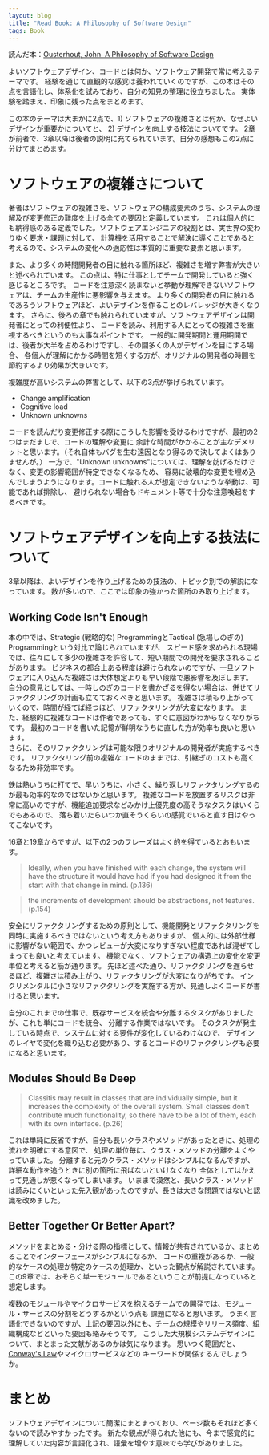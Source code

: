 ```yaml
---
layout: blog
title: "Read Book: A Philosophy of Software Design"
tags: Book
---
```


読んだ本：[Ousterhout, John. A Philosophy of Software Design](https://www.amazon.co.jp/dp/B07N1XLQ7D/ref=cm_sw_em_r_mt_dp_JMCWYZ63EQGY1Q6BTGST)

よいソフトウェアデザイン、コードとは何か、ソフトウェア開発で常に考えるテーマです。
経験を通じて直観的な感覚は養われていくのですが、この本はその点を言語化し、体系化を試みており、自分の知見の整理に役立ちました。
実体験を踏まえ、印象に残った点をまとめます。
<!--end_excerpt-->

この本のテーマは大まかに2点で、1) ソフトウェアの複雑さとは何か、なぜよいデザインが重要かについてと、
2) デザインを向上する技法についてです。
2章が前者で、3章以降は後者の説明に充てられています。自分の感想もこの2点に分けてまとめます。

# ソフトウェアの複雑さについて
著者はソフトウェアの複雑さを、ソフトウェアの構成要素のうち、システムの理解及び変更修正の難度を上げる全ての要因と定義しています。
これは個人的にも納得感のある定義でした。ソフトウェアエンジニアの役割とは、実世界の変わりゆく要求・課題に対して、
計算機を活用することで解決に導くことであると考えるので、システムの変化への適応性は本質的に重要な要素と思います。

また、より多くの時間開発者の目に触れる箇所ほど、複雑さを増す弊害が大きいと述べられています。
この点は、特に仕事としてチームで開発していると強く感じるところです。
コードを注意深く読まないと挙動が理解できないソフトウェアは、チームの生産性に悪影響を与えます。
より多くの開発者の目に触れるであろうソフトウェアほど、よいデザインを作ることのレバレッジが大きくなります。
さらに、後ろの章でも触れられていますが、ソフトウェアデザインは開発者にとっての利便性より、
コードを読み、利用する人にとっての複雑さを重視するべきというのも大事なポイントです。
一般的に開発期間と運用期間では、後者が大半を占めるわけですし、その間多くの人がデザインを目にする場合、
各個人が理解にかかる時間を短くする方が、オリジナルの開発者の時間を節約するより効果が大きいです。

複雑度が高いシステムの弊害として、以下の3点が挙げられています。
- Change amplification
- Cognitive load
- Unknown unknowns

コードを読んだり変更修正する際にこうした影響を受けるわけですが、最初の2つはまだましで、コードの理解や変更に
余計な時間がかかることが主なデメリットと思います。（それ自体もバグを生む遠因となり得るので決してよくはありませんが。）
一方で、"Unknown unknowns"については、理解を妨げるだけでなく、変更の影響範囲が特定できなくなるため、
容易に破壊的な変更を埋め込んでしまうようになります。コードに触れる人が想定できないような挙動は、可能であれば排除し、
避けられない場合もドキュメント等で十分な注意喚起をするべきです。

# ソフトウェアデザインを向上する技法について
3章以降は、よいデザインを作り上げるための技法の、トピック別での解説になっています。
数が多いので、ここでは印象の強かった箇所のみ取り上げます。

## Working Code Isn't Enough
本の中では、Strategic (戦略的な) ProgrammingとTactical (急場しのぎの) Programmingという対比で論じられていますが、
スピード感を求められる現場では、往々にして多少の複雑さを許容して、短い期間での開発を要求されることがあります。
ビジネスの都合上ある程度は避けられないのですが、一旦ソフトウェアに入り込んだ複雑さは大体想定よりも早い段階で悪影響を及ぼします。
自分の意見としては、一時しのぎのコードを書かざるを得ない場合は、併せてリファクタリングの計画も立てておくべきと思います。
複雑さは積もり上がっていくので、時間が経てば経つほど、リファクタリングが大変になります。
また、経験的に複雑なコードは作者であっても、すぐに意図がわからなくなりがちです。
最初のコードを書いた記憶が鮮明なうちに直した方が効率も良いと思います。  
さらに、そのリファクタリングは可能な限りオリジナルの開発者が実施するべきです。
リファクタリング前の複雑なコードのままでは、引継ぎのコストも高くなるため非効率です。  

鉄は熱いうちに打てで、早いうちに、小さく、繰り返しリファクタリングするのが最も効率的なのではないかと思います。
複雑なコードを放置するリスクは非常に高いのですが、機能追加要求などみかけ上優先度の高そうなタスクはいくらでもあるので、
落ち着いたらいつか直そうくらいの感覚でいると直す日はやってこないです。

16章と19章からですが、以下の2つのフレーズはよく的を得ているとおもいます。

> Ideally, when you have finished with each change, the system will have the structure it would have had if you had designed it from the start with that change in mind. (p.136)

> the increments of development should be abstractions, not features. (p.154)

安全にリファクタリングするための原則として、機能開発とリファクタリングを同時に実施するべきではないという考え方もありますが、
個人的には外部仕様に影響がない範囲で、かつレビューが大変になりすぎない程度であれば混ぜてしまっても良いと考えています。
機能でなく、ソフトウェアの構造上の変化を変更単位と考えると筋が通ります。
先ほど述べた通り、リファクタリングを遅らせるほど、複雑さは積み上がり、リファクタリングが大変になりがちです。
インクリメンタルに小さなリファクタリングを実施する方が、見通しよくコードが書けると思います。

自分のこれまでの仕事で、既存サービスを統合や分離するタスクがありましたが、これも単にコードを統合、
分離する作業ではないです。
そのタスクが発生している時点で、システムに対する要件が変化しているわけなので、
デザインのレイヤで変化を織り込む必要があり、するとコードのリファクタリングも必要になると思います。

## Modules Should Be Deep
> Classitis may result in classes that are individually simple, but it increases the complexity of the overall system. Small classes don’t contribute much functionality, so there have to be a lot of them, each with its own interface. (p.26)

これは単純に反省ですが、自分も長いクラスやメソッドがあったときに、処理の流れを明確にする意図で、
処理の単位毎に、クラス・メソッドの分離をよくやっていました。
分離すると元のクラス・メソッドはシンプルになるんですが、詳細な動作を追うときに別の箇所に飛ばないといけなくなり
全体としてはかえって見通しが悪くなってしまいます。
いままで漠然と、長いクラス・メソッドは読みにくいといった先入観があったのですが、長さは大きな問題ではないと認識を改めました。

## Better Together Or Better Apart?
メソッドをまとめる・分ける際の指標として、情報が共有されているか、まとめることでインターフェースがシンプルになるか、
コードの重複があるか、一般的なケースの処理か特定のケースの処理か、といった観点が解説されています。
この9章では、おそらく単一モジュールであるということが前提になっていると想定します。

複数のモジュールやマイクロサービスを抱えるチームでの開発では、モジュール・サービスの分割をどうするかという点も
課題になると思います。
うまく言語化できないのですが、上記の要因以外にも、チームの規模やリリース頻度、組織構成などといった要因も絡みそうです。
こうした大規模システムデザインについて、まとまった文献があるのかは気になります。
思いつく範囲だと、[Conway's Law](http://www.melconway.com/Home/Conways_Law.html)やマイクロサービスなどの
キーワードが関係するんでしょうか。

# まとめ
ソフトウェアデザインについて簡潔にまとまっており、ページ数もそれほど多くないので読みやすかったです。
新たな観点が得られた他にも、今まで感覚的に理解していた内容が言語化され、語彙を増やす意味でも学びがありました。
